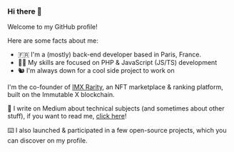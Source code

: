 ### Hi there 👋

Welcome to my GitHub profile!

Here are some facts about me:

- 🇫🇷 I'm a (mostly) back-end developer based in Paris, France.
- 👨‍💻 My skills are focused on PHP & JavaScript (JS/TS) development
- 🐿️ I'm always down for a cool side project to work on

I'm the co-founder of [IMX Rarity](https://imxrarity.io), an NFT marketplace & ranking platform, built on the Immutable X blockchain.

📖 I write on Medium about technical subjects (and sometimes about other stuff), if you want to read me, [click here](https://medium.com/@edouard.courty)!

⌨️ I also launched & participated in a few open-source projects, which you can discover on my profile.
